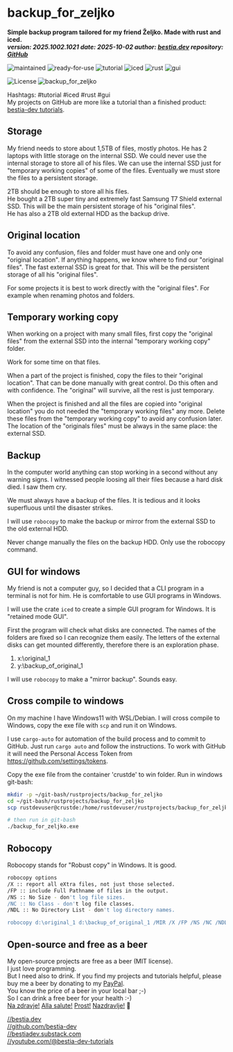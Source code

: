 <!-- markdownlint-disable MD041 -->
[//]: # (auto_md_to_doc_comments segment start A)

# backup_for_zeljko

[//]: # (auto_cargo_toml_to_md start)

**Simple backup program tailored for my friend Željko. Made with rust and iced.**  
***version: 2025.1002.1021 date: 2025-10-02 author: [bestia.dev](https://bestia.dev) repository: [GitHub](https://github.com/bestia-dev/backup_for_zeljko)***

 ![maintained](https://img.shields.io/badge/maintained-green)
 ![ready-for-use](https://img.shields.io/badge/ready_for_use-green)
 ![tutorial](https://img.shields.io/badge/tutorial-orange)
 ![iced](https://img.shields.io/badge/iced-orange)
 ![rust](https://img.shields.io/badge/rust-orange)
 ![gui](https://img.shields.io/badge/gui-orange)

[//]: # (auto_cargo_toml_to_md end)

 ![License](https://img.shields.io/badge/license-MIT-blue.svg)
 ![backup_for_zeljko](https://bestia.dev/webpage_hit_counter/get_svg_image/2117022954.svg)

Hashtags: #tutorial #iced #rust #gui  
My projects on GitHub are more like a tutorial than a finished product: [bestia-dev tutorials](https://github.com/bestia-dev/tutorials_rust_wasm).

## Storage

My friend needs to store about 1,5TB of files, mostly photos.
He has 2 laptops with little storage on the internal SSD. We could never use the internal storage to store all of his files. We can use the internal SSD just for "temporary working copies" of some of the files. Eventually we must store the files to a persistent storage.

2TB should be enough to store all his files.  
He bought a 2TB super tiny and extremely fast Samsung T7 Shield external SSD. This will be the main persistent storage of his "original files".  
He has also a 2TB old external HDD as the backup drive.  

## Original location

To avoid any confusion, files and folder must have one and only one "original location".  If anything happens, we know where to find our "original files". The fast external SSD is great for that. This will be the persistent storage of all his "original files".

For some projects it is best to work directly with the "original files". For example when renaming photos and folders.

## Temporary working copy

When working on a project with many small files, first copy the "original files" from the external SSD into the internal "temporary working copy" folder.  

Work for some time on that files.  

When a part of the project is finished, copy the files to their "original location". That can be done manually with great control. Do this often and with confidence. The "original" will survive, all the rest is just temporary.

When the project is finished and all the files are copied into "original location" you do not needed the "temporary working files" any more. Delete these files from the "temporary working copy" to avoid any confusion later. The location of the "originals files" must be always in the same place: the external SSD.

## Backup

In the computer world anything can stop working in a second without any warning signs. I witnessed people loosing all their files because a hard disk died. I saw them cry.

We must always have a backup of the files. It is tedious and it looks superfluous until the disaster strikes.

I will use `robocopy` to make the backup or mirror from the external SSD to the old external HDD.

Never change manually the files on the backup HDD. Only use the robocopy command.

## GUI for windows

My friend is not a computer guy, so I decided that a CLI program in a terminal is not for him. He is comfortable to use GUI programs in Windows.

I will use the crate `iced` to create a simple GUI program for Windows. It is "retained mode GUI".

First the program will check what disks are connected. The names of the folders are fixed so I can recognize them easily. The letters of the external disks can get mounted differently, therefore there is an exploration phase.

1. x:\original_1
2. y:\backup_of_original_1

I will use `robocopy` to make a "mirror backup". Sounds easy.

## Cross compile to windows

On my machine I have Windows11 with WSL/Debian. I will cross compile to Windows, copy the exe file with `scp` and run it on Windows.  

I use `cargo-auto` for automation of the build process and to commit to GitHub. Just run `cargo auto` and follow the instructions. To work with GitHub it will need the Personal Access Token from <https://github.com/settings/tokens>.  

Copy the exe file from the container 'crustde' to win folder. Run in windows git-bash:

```bash
mkdir -p ~/git-bash/rustprojects/backup_for_zeljko
cd ~/git-bash/rustprojects/backup_for_zeljko
scp rustdevuser@crustde:/home/rustdevuser/rustprojects/backup_for_zeljko/target/x86_64-pc-windows-gnu/release/backup_for_zeljko.exe /c/Users/Luciano/git-bash/rustprojects/backup_for_zeljko/

# then run in git-bash
./backup_for_zeljko.exe
```

## Robocopy

Robocopy stands for "Robust copy" in Windows. It is good.  


```bash
robocopy options
/X :: report all eXtra files, not just those selected.
/FP :: include Full Pathname of files in the output.
/NS :: No Size - don't log file sizes.
/NC :: No Class - don't log file classes.
/NDL :: No Directory List - don't log directory names.

robocopy d:\original_1 d:\backup_of_original_1 /MIR /X /FP /NS /NC /NDL

```

## Open-source and free as a beer

My open-source projects are free as a beer (MIT license).  
I just love programming.  
But I need also to drink. If you find my projects and tutorials helpful, please buy me a beer by donating to my [PayPal](https://paypal.me/LucianoBestia).  
You know the price of a beer in your local bar ;-)  
So I can drink a free beer for your health :-)  
[Na zdravje!](https://translate.google.com/?hl=en&sl=sl&tl=en&text=Na%20zdravje&op=translate) [Alla salute!](https://dictionary.cambridge.org/dictionary/italian-english/alla-salute) [Prost!](https://dictionary.cambridge.org/dictionary/german-english/prost) [Nazdravlje!](https://matadornetwork.com/nights/how-to-say-cheers-in-50-languages/) 🍻

[//bestia.dev](https://bestia.dev)  
[//github.com/bestia-dev](https://github.com/bestia-dev)  
[//bestiadev.substack.com](https://bestiadev.substack.com)  
[//youtube.com/@bestia-dev-tutorials](https://youtube.com/@bestia-dev-tutorials)  

[//]: # (auto_md_to_doc_comments segment end A)
